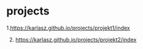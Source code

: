 # projects

1.https://karlasz.github.io/projects/projekt1/index 

2. https://karlasz.github.io/projects/projekt2/index
